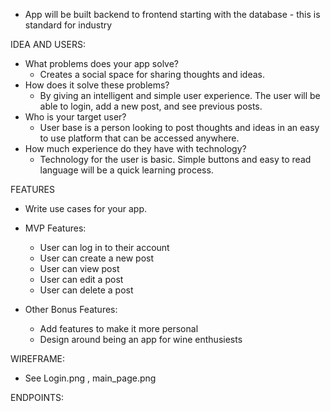 * App will be built backend to frontend starting with the database - this is standard for industry

IDEA AND USERS:

* What problems does your app solve? 
    - Creates a social space for sharing thoughts and ideas.
* How does it solve these problems?
    - By giving an intelligent and simple user experience. The user will be able to login, add a new post, and see previous posts.
* Who is your target user?
    - User base is a person looking to post thoughts and ideas in an easy to use platform that can be accessed anywhere.
* How much experience do they have with technology?
    - Technology for the user is basic. Simple buttons and easy to read language will be a quick learning process. 

FEATURES

* Write use cases for your app.

* MVP Features: <!-- Minimum Viable Product - these must be done for the project to pass  -->
    * User can log in to their account <!-- This is an auth function -->
    * User can create a new post <!--  Pass CRUD *create* -->
    * User can view post <!--  Pass CRUD *read* -->
    * User can edit a post <!--  Pass CRUD *update* -->
    * User can delete a post <!--  Pass CRUD *delete* -->
    <!--  Full CRUD is what makes the API complete  -->

* Other Bonus Features: <!-- Bonus features can be added after MVP is passing -->
    * Add features to make it more personal 
    * Design around being an app for wine enthusiests




WIREFRAME:

* See Login.png , main_page.png




ENDPOINTS:

<!-- This is all AUTH --- wait for now --- * Auth Endpoints: The authorization endpoint is the endpoint on the authorization server where the resource owner logs in, and grants authorization to the client application.
- app.post('/auth/login', authCtrl.login) - receives email and password on req.body. Runs db.check_user and checks password with bcrypt, puts user on session and returns user. If no user found returns 404, ‘User does not exist’.

- app.post('/auth/register', authCtrl.register) - receives email and password on req.body. Runs db.check_user. if user found returns 409 ‘User already exists’. If no user found, hashes password with bcrypt and runs db.register_user, puts user on session and returns user.

- app.delete('/auth/logout', authCtrl.logout) - destroys session. returns status 200

- app.get('/auth/user', authCtrl.getUser) - checks if there is a user on session: if there is returns users. if no user on session returns 404. -->

<!-- * Post endpoints
- app.get('/api/posts', postCtrl.getPosts) - runs db.get_posts and returns result.

- app.post('/api/posts', postCtrl.addPost) - receives users_id and content on req.body and passes them to db.add_post. Then runs db.get_posts and returns result.

- app.put('/api/posts/:post_id', postCtrl.editPost) - receives post_id on req.params, content on req.body and passes them to db.edit_post. Then runs db.get_posts and returns result.

- app.delete('/api/posts/:post_id', postCtrl.deletePost) - receives post_id on req.params and passes it to db.delete_post. Then runs db.get_posts and returns result. -->

